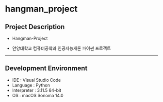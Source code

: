 # hangman_project

## Project Description
- Hangman-Project

- 안양대학교 컴퓨터공학과 인공지능개론 파이썬 프로젝트



---

## Development Environment

- IDE : Visual Studio Code
- Language : Python
- Interpreter : 3.11.5 64-bit
- OS : macOS Sonoma 14.0

